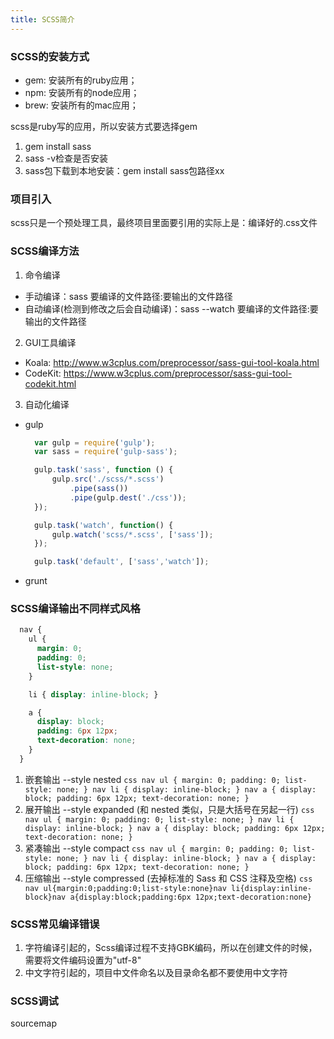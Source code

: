 ```yaml
---
title: SCSS简介
---
```


### SCSS的安装方式

- gem: 安装所有的ruby应用；
- npm: 安装所有的node应用；
- brew: 安装所有的mac应用；

scss是ruby写的应用，所以安装方式要选择gem
1. gem install sass
2. sass -v检查是否安装
3. sass包下载到本地安装：gem install sass包路径xx

### 项目引入
scss只是一个预处理工具，最终项目里面要引用的实际上是：编译好的.css文件

### SCSS编译方法
1. 命令编译
  - 手动编译：sass 要编译的文件路径:要输出的文件路径
  - 自动编译(检测到修改之后会自动编译)：sass --watch 要编译的文件路径:要输出的文件路径

2. GUI工具编译
  - Koala: http://www.w3cplus.com/preprocessor/sass-gui-tool-koala.html
  - CodeKit: https://www.w3cplus.com/preprocessor/sass-gui-tool-codekit.html

3. 自动化编译
  - gulp
    ```js
      var gulp = require('gulp');
      var sass = require('gulp-sass');

      gulp.task('sass', function () {
          gulp.src('./scss/*.scss')
              .pipe(sass())
              .pipe(gulp.dest('./css'));
      });

      gulp.task('watch', function() {
          gulp.watch('scss/*.scss', ['sass']);
      });

      gulp.task('default', ['sass','watch']);
    ```
  - grunt

### SCSS编译输出不同样式风格
  ```scss
    nav {
      ul {
        margin: 0;
        padding: 0;
        list-style: none;
      }

      li { display: inline-block; }

      a {
        display: block;
        padding: 6px 12px;
        text-decoration: none;
      }
    }
  ```
  1. 嵌套输出 --style nested
    ```css
      nav ul {
        margin: 0;
        padding: 0;
        list-style: none; }
      nav li {
        display: inline-block; }
      nav a {
        display: block;
        padding: 6px 12px;
        text-decoration: none; }
    ```
  2. 展开输出 --style expanded (和 nested 类似，只是大括号在另起一行)
    ```css
      nav ul {
        margin: 0;
        padding: 0;
        list-style: none;
      }
      nav li {
        display: inline-block;
      }
      nav a {
        display: block;
        padding: 6px 12px;
        text-decoration: none;
      }
    ```
  3. 紧凑输出 --style compact
    ```css
      nav ul { margin: 0; padding: 0; list-style: none; }
      nav li { display: inline-block; }
      nav a { display: block; padding: 6px 12px; text-decoration: none; }
    ```
  4. 压缩输出 --style compressed (去掉标准的 Sass 和 CSS 注释及空格)
    ```css
      nav ul{margin:0;padding:0;list-style:none}nav li{display:inline-block}nav a{display:block;padding:6px 12px;text-decoration:none}
    ```

### SCSS常见编译错误
  1. 字符编译引起的，Scss编译过程不支持GBK编码，所以在创建文件的时候，需要将文件编码设置为"utf-8"
  2. 中文字符引起的，项目中文件命名以及目录命名都不要使用中文字符

### SCSS调试
  sourcemap
